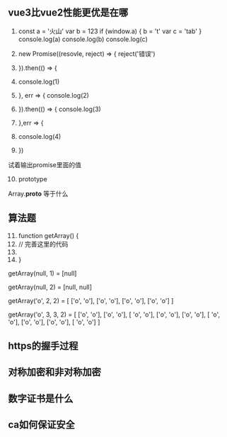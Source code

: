 ## vue3比vue2性能更优是在哪
1. const a = '火山'
   var b = 123
   if (window.a) {
     b = 't'
     var c = 'tab'
   }
console.log(a)
console.log(b)
console.log(c)

2. new Promise((resovle, reject) => {
     reject('错误')
3. }).then(() => {
4. console.log(1)
5. }, err => {
   console.log(2)
6. }).then(() => {
   console.log(3)
7. },err => {
8. console.log(4)
9. })

试着输出promise里面的值


10. prototype

Array.__proto__ 等于什么

## 算法题

11. function getArray() {
12. // 完善这里的代码
13. 
14. }

getArray(null, 1) = [null]

getArray(null, 2) = [null, null]

getArray('o', 2, 2) = [
  ['o', 'o'], ['o', 'o'],
  ['o', 'o'], ['o', 'o']
]

getArray('o', 3, 3, 2) = [
  ['o', 'o'], ['o', 'o'], [ 'o', 'o'],
  ['o', 'o'], ['o', 'o'], [ 'o', 'o'],
  ['o', 'o'], ['o', 'o'], [ 'o', 'o']
]

## https的握手过程


## 对称加密和非对称加密

## 数字证书是什么

## ca如何保证安全

